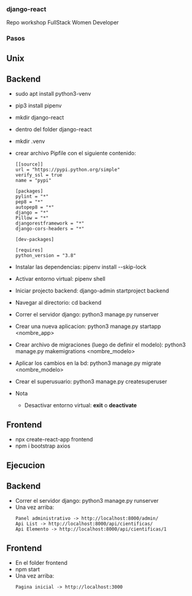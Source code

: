 ### django-react

Repo workshop FullStack Women Developer

### Pasos

## Unix
## Backend
- sudo apt install python3-venv
- pip3 install pipenv
- mkdir django-react
- dentro del folder django-react
- mkdir .venv
- crear archivo Pipfile con el siguiente contenido:
    ```
    [[source]]
    url = "https://pypi.python.org/simple"
    verify_ssl = true
    name = "pypi"

    [packages]
    pylint = "*"
    pep8 = "*"
    autopep8 = "*"
    django = "*"
    Pillow = "*"
    djangorestframework = "*"
    django-cors-headers = "*"

    [dev-packages]

    [requires]
    python_version = "3.8"
    ```
- Instalar las dependencias:
pipenv install --skip-lock
- Activar entorno virtual:
pipenv shell
- Iniciar projecto backend:
django-admin startproject backend
- Navegar al directorio:
cd backend
- Correr el servidor django:
python3 manage.py runserver
- Crear una nueva aplicacion:
python3 manage.py startapp <nombre_app>
- Crear archivo de migraciones (luego de definir el modelo):
python3 manage.py makemigrations <nombre_modelo>
- Aplicar los cambios en la bd:
python3 manage.py migrate <nombre_modelo>
- Crear el superusuario:
python3 manage.py createsuperuser

- Nota
    - Desactivar entorno virtual:
        **exit** o **deactivate**
## Frontend
- npx create-react-app frontend
- npm i bootstrap axios


## Ejecucion

## Backend
- Correr el servidor django:
python3 manage.py runserver
- Una vez arriba:
    ```
    Panel administrativo -> http://localhost:8000/admin/
    Api List -> http://localhost:8000/api/cientificas/
    Api Elemento -> http://localhost:8000/api/cientificas/1
    ```
## Frontend
- En el folder frontend
- npm start
- Una vez arriba:
    ```
    Pagina inicial -> http://localhost:3000
    ```